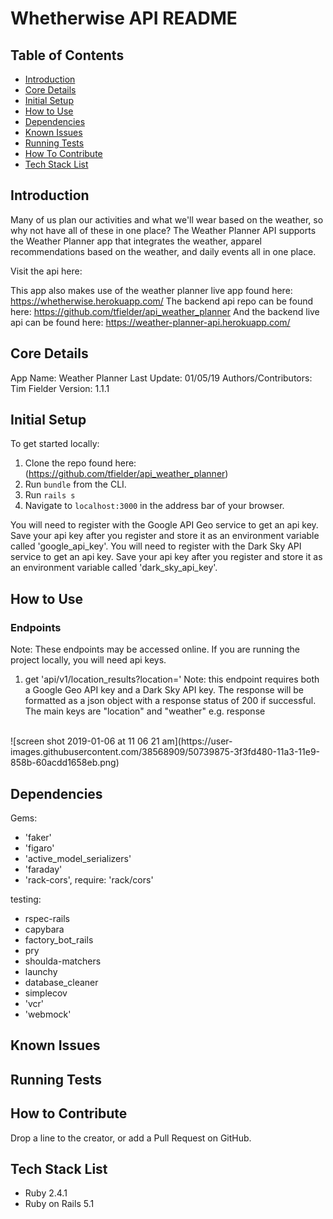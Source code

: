 # Whetherwise API README
## Table of Contents

* [Introduction](#introduction)
* [Core Details](#core-details)
* [Initial Setup](#initial-setup)
* [How to Use](#how-to-use)
* [Dependencies](#dependencies)
* [Known Issues](#known-issues)
* [Running Tests](#running-tests)
* [How To Contribute](#how-to-contribute)
* [Tech Stack List](#tech-stack-list)

## <a name="introduction"></a>Introduction
  Many of us plan our activities and what we'll wear based on the weather, so why not have all of these in one place? The Weather Planner API supports the Weather Planner app that integrates the weather, apparel recommendations based on the weather, and daily events all in one place.

  Visit the api here:

  This app also makes use of the weather planner live app found here: https://whetherwise.herokuapp.com/
  The backend api repo can be found here: https://github.com/tfielder/api_weather_planner
  And the backend live api can be found here: https://weather-planner-api.herokuapp.com/

## <a name="core-details"></a>Core Details
  App Name: Weather Planner
  Last Update: 01/05/19
  Authors/Contributors: Tim Fielder
  Version: 1.1.1

## <a name="initial-setup"></a>Initial Setup
  To get started locally:
  1. Clone the repo found here: (https://github.com/tfielder/api_weather_planner)
  2. Run `bundle` from the CLI.
  3. Run `rails s`
  4. Navigate to `localhost:3000` in the address bar of your browser.

  You will need to register with the Google API Geo service to get an api key.
  Save your api key after you register and store it as an environment variable called 'google_api_key'.
  You will need to register with the Dark Sky API service to get an api key.
  Save your api key after you register and store it as an environment variable called 'dark_sky_api_key'.


## <a name="how-to-use"></a>How to Use
### Endpoints
Note: These endpoints may be accessed online. If you are running the project locally, you will need api keys.

<!-- 1. get 'api/v1/coordinates?location=<location of your choice>'
  Note: This endpoint requires a Google Geo API key.
  The response will be formatted as a json object with a response status of 200 if successful.
  e.g. response
  <br>
  ![screen shot 2019-01-05 at 10 09 26 pm](https://user-images.githubusercontent.com/38568909/50732369-dde21c00-1136-11e9-8015-aa4e660227b1.png)
  <br>

2. get 'api/v1/weather?location=<location of your choice>'
  Note: this endpoint requires both a Google Geo API key and a Dark Sky API key.
  The response will be formatted as a json object with a response status of 200 if successful.
  The main keys are "location" and "weather"
  e.g. response
  <br>
  ![screen shot 2019-01-06 at 11 06 21 am](https://user-images.githubusercontent.com/38568909/50739875-3f3fd480-11a3-11e9-858b-60acdd1658eb.png)
  <br> -->
1. get 'api/v1/location_results?location=<location of your choice>'
  Note: this endpoint requires both a Google Geo API key and a Dark Sky API key.
  The response will be formatted as a json object with a response status of 200 if successful.
  The main keys are "location" and "weather"
  e.g. response
  <br>
  ![screen shot 2019-01-06 at 11 06 21 am](https://user-images.githubusercontent.com/38568909/50739875-3f3fd480-11a3-11e9-858b-60acdd1658eb.png)
  <br>

## <a name="dependencies"></a>Dependencies
Gems:
* 'faker'
* 'figaro'
* 'active_model_serializers'
* 'faraday'
* 'rack-cors', require: 'rack/cors'

testing:
* rspec-rails
* capybara
* factory_bot_rails
* pry
* shoulda-matchers
* launchy
* database_cleaner
* simplecov
* 'vcr'
* 'webmock'

## <a name="known-issues"></a>Known Issues

## <a name="running-tests"></a>Running Tests

## <a name="how-to-contribute"></a>How to Contribute
  Drop a line to the creator, or add a Pull Request on GitHub.

## <a name="tech-stack-list"></a>Tech Stack List
* Ruby 2.4.1
* Ruby on Rails 5.1
